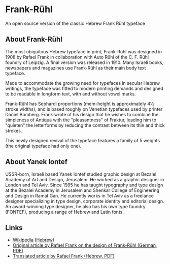 # Frank-Rühl
An open source version of the classic Hebrew Frank Rühl typeface

## About Frank-Rühl

The most ubiquitous Hebrew typeface in print, Frank-Rühl was designed in 1908 by Rafael Frank in collaboration with Auto Rühl of the C. F. Rühl foundry of Leipzig. A final version was released in 1910. Many Israeli books, newspapers and magazines use Frank-Rühl as their main body text typeface.

Made to accommodate the growing need for typefaces in secular Hebrew writings, the typeface was fitted to modern printing demands and designed to be readable in longform text, with and without vowel marks.

Frank-Rühl has Sephardi proportions (mem-height is approximately 4½ stroke widths), and is based roughly on Venetian typefaces used by printer Daniel Bomberg. Frank wrote of his design that he wishes to combine the simpleness of Antiqua with the "pleasantness" of Fraktur, leading him to "quieten" the letterforms by reducing the contrast between its thin and thick strokes.

This newly designed revival of the typeface features a family of 5 weights (the original typeface had only one).

## About Yanek Iontef

USSR-born, Israeli based Yanek Iontef studied graphic design at Bezalel Academy of Art and Design, Jerusalem. He worked as a graphic designer in London and Tel Aviv. Since 1995 he has taught typography and type design at the Bezalel Academy in Jerusalem and Shenkar College of Engineering and Design in Ramat Gan. He currently works in Tel Aviv as a freelance designer specializing in type design, corporate identity and editorial design. An award-winning type designer, he also has his own type foundry (FONTEF), producing a range of Hebrew and Latin fonts.

## Links

* [Wikipedia (Hebrew)](https://he.wikipedia.org/wiki/%D7%A4%D7%A8%D7%A0%D7%A7-%D7%A8%D7%99%D7%94%D7%9C)
* [Original article by Rafael Frank on the design of Frank-Rühl (German, PDF)](http://www.tau.ac.il/~stoledo/fonts/frank-scanned.pdf)
* [Translated article by Rafael Frank (Hebrew, PDF)](http://www.tau.ac.il/~stoledo/fonts/frank-hebrew.pdf)
